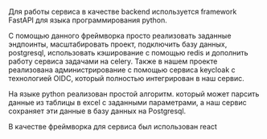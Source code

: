 Для работы сервиса в качестве backend используется framework FastAPI для языка программирования python.

С помощью данного фреймворка просто реализовать заданные эндпоинты, масштабировать проект, подключить базу данных, postgresql, использовать кэширование с помощью redis и дополнить работу сервиса задачами на celery. Также в нашем проекте реализована администрирование с помощью сервиса keycloak с технологией OIDC, который полностью интегрирован в наш сервис.

На языке python реализован простой алгоритм. который может парсить данные из таблицы в excel с заданными параметрами, а наш сервис сохраняет эти данные в базу данных на Postgresql.

В качестве фреймворка для сервиса был использован react

